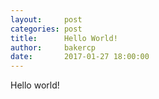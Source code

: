```yaml
---
layout:     post
categories: post
title:      Hello World!
author:     bakercp
date:       2017-01-27 18:00:00
---
```


Hello world!
